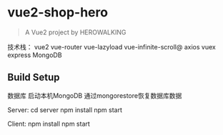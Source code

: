 # vue2-shop-hero

> A Vue2 project by HEROWALKING

技术栈：
vue2
vue-router
vue-lazyload
vue-infinite-scroll@
axios
vuex
express
MongoDB


## Build Setup

数据库
启动本机MongoDB
通过mongorestore恢复数据库数据

Server:
cd server
npm install
npm start

Client:
npm install
npm start
